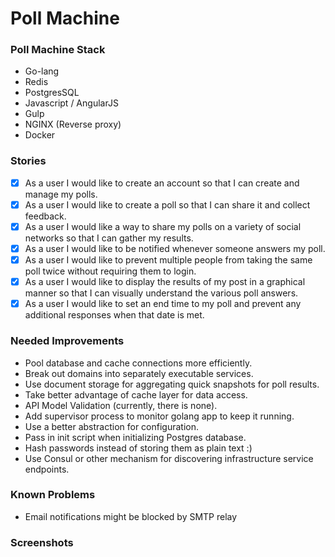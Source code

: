 # Poll Machine

### Poll Machine Stack

* Go-lang
* Redis
* PostgresSQL
* Javascript / AngularJS
* Gulp
* NGINX (Reverse proxy)
* Docker

### Stories

- [X] As a user I would like to create an account so that I can create and manage my polls.
- [X] As a user I would like to create a poll so that I can share it and collect feedback.
- [X] As a user I would like a way to share my polls on a variety of social networks so that I can gather my results.
- [X] As a user I would like to be notified whenever someone answers my poll.
- [X] As a user I would like to prevent multiple people from taking the same poll twice without requiring them to login.
- [X] As a user I would like to display the results of my post in a graphical manner so that I can visually understand the various poll answers.
- [X] As a user I would like to set an end time to my poll and prevent any additional responses when that date is met.

### Needed Improvements
- Pool database and cache connections more efficiently.
- Break out domains into separately executable services.
- Use document storage for aggregating quick snapshots for poll results.
- Take better advantage of cache layer for data access.
- API Model Validation (currently, there is none).
- Add supervisor process to monitor golang app to keep it running.
- Use a better abstraction for configuration.
- Pass in init script when initializing Postgres database.
- Hash passwords instead of storing them as plain text :)
- Use Consul or other mechanism for discovering infrastructure service endpoints.
### Known Problems
- Email notifications might be blocked by SMTP relay

### Screenshots




